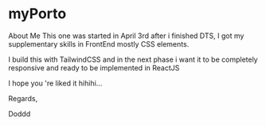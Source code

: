 # myPorto
About Me
This one was started in April 3rd after i finished DTS, I got my supplementary skills in FrontEnd mostly CSS elements.

I build this with TailwindCSS and in the next phase i want it to be completely responsive and ready to be implemented in ReactJS

I hope you 're liked it hihihi...

Regards,

Doddd
